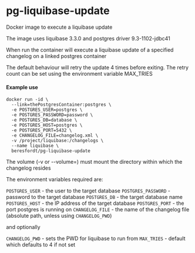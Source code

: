 pg-liquibase-update
================

Docker image to execute a liquibase update

The image uses liquibase 3.3.0 and postgres driver 9.3-1102-jdbc41

When run the container will execute a liquibase update of a specified changelog on a linked postgres container

The default behaviour will retry the update 4 times before exiting. The retry count can be set using the environment variable MAX_TRIES

#### Example use

```
docker run -id \
  --link=thePostgresContainer:postgres \
  -e POSTGRES_USER=postgres \
  -e POSTGRES_PASSWORD=password \
  -e POSTGRES_DB=database \
  -e POSTGRES_HOST=postgres \
  -e POSTGRES_PORT=5432 \
  -e CHANGELOG_FILE=changelog.xml \
  -v /project/liquibase:/changelogs \
  --name liquibase \
  beresfordt/pg-liquibase-update
```

The volume (-v or --volume=) must mount the directory within which the changelog resides

The environment variables required are:

`POSTGRES_USER` - the user to the target database
`POSTGRES_PASSWORD` - password to the target database
`POSTGRES_DB` - the target database name
`POSTGRES_HOST` - the IP address of the target database
`POSTGRES_PORT` - the port postgres is running on
`CHANGELOG_FILE` - the name of the changelog file (absolute path, unless using `CHANGELOG_PWD`)

and optionally

`CHANGELOG_PWD` - sets the PWD for liquibase to run from
`MAX_TRIES` - default which defaults to 4 if not set
